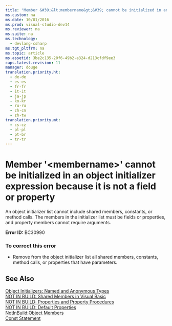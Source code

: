 ```yaml
---
title: "Member &#39;&lt;membername&gt;&#39; cannot be initialized in an object initializer expression because it is not a field or property"
ms.custom: na
ms.date: 10/01/2016
ms.prod: visual-studio-dev14
ms.reviewer: na
ms.suite: na
ms.technology: 
  - devlang-csharp
ms.tgt_pltfrm: na
ms.topic: article
ms.assetid: 3be2c135-20f6-49b2-a324-d213cfdf9ee3
caps.latest.revision: 11
manager: douge
translation.priority.ht: 
  - de-de
  - es-es
  - fr-fr
  - it-it
  - ja-jp
  - ko-kr
  - ru-ru
  - zh-cn
  - zh-tw
translation.priority.mt: 
  - cs-cz
  - pl-pl
  - pt-br
  - tr-tr
---
```

# Member &#39;&lt;membername&gt;&#39; cannot be initialized in an object initializer expression because it is not a field or property
An object initializer list cannot include shared members, constants, or method calls. The members in the initializer list must be fields or properties, and property members cannot require arguments.  
  
 **Error ID:** BC30990  
  
### To correct this error  
  
-   Remove from the object initializer list all shared members, constants, method calls, or properties that have parameters.  
  
## See Also  
 [Object Initializers: Named and Anonymous Types](../Topic/Object%20Initializers:%20Named%20and%20Anonymous%20Types%20\(Visual%20Basic\).md)   
 [NOT IN BUILD: Shared Members in Visual Basic](assetId:///dbc3783f-83a2-4225-995d-c2d6d025663d)   
 [NOT IN BUILD: Properties and Property Procedures](assetId:///23e2a1ec-7e9d-4109-8940-c703d981077b)   
 [NOT IN BUILD: Default Properties](assetId:///a70f2a27-8176-4858-935e-f25afdd43ab5)   
 [NotInBuild:Object Members](assetId:///dfc2cc12-0e66-44fb-a78e-14f931db2309)   
 [Const Statement](../Topic/Const%20Statement%20\(Visual%20Basic\).md)